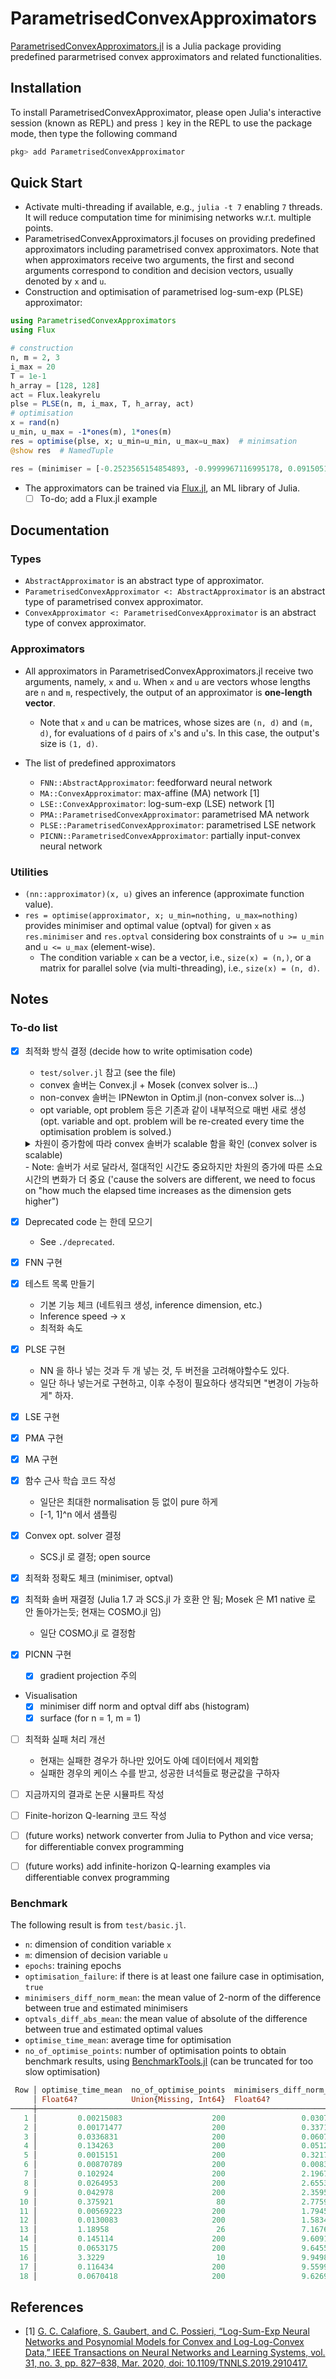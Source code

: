 # ParametrisedConvexApproximators

[ParametrisedConvexApproximators.jl](https://github.com/JinraeKim/ParametrisedConvexApproximators.jl) is a Julia package providing predefined pararmetrised convex approximators and related functionalities.

## Installation
To install ParametrisedConvexApproximator,
please open Julia's interactive session (known as REPL) and press `]` key
in the REPL to use the package mode, then type the following command

```julia
pkg> add ParametrisedConvexApproximator
```

## Quick Start
- Activate multi-threading if available, e.g., `julia -t 7` enabling `7` threads.
It will reduce computation time for minimising networks w.r.t. multiple points.
- ParametrisedConvexApproximators.jl focuses on providing predefined approximators including parametrised convex approximators.
Note that when approximators receive two arguments, the first and second arguments correspond to
condition and decision vectors, usually denoted by `x` and `u`.
- Construction and optimisation of parametrised log-sum-exp (PLSE) approximator:
```julia
using ParametrisedConvexApproximators
using Flux

# construction
n, m = 2, 3
i_max = 20
T = 1e-1
h_array = [128, 128]
act = Flux.leakyrelu
plse = PLSE(n, m, i_max, T, h_array, act)
# optimisation
x = rand(n)
u_min, u_max = -1*ones(m), 1*ones(m)
res = optimise(plse, x; u_min=u_min, u_max=u_max)  # minimsation
@show res  # NamedTuple
```

```julia
res = (minimiser = [-0.2523565154854893, -0.9999967116995178, 0.09150518836473269], optval = [0.2943142110436148])
```
- The approximators can be trained via [Flux.jl](https://github.com/FluxML/Flux.jl), an ML library of Julia.
    - [ ] To-do; add a Flux.jl example

## Documentation
### Types
- `AbstractApproximator` is an abstract type of approximator.
- `ParametrisedConvexApproximator <: AbstractApproximator` is an abstract type of parametrised convex approximator.
- `ConvexApproximator <: ParametrisedConvexApproximator` is an abstract type of convex approximator.

### Approximators
- All approximators in ParametrisedConvexApproximators.jl receive two arguments, namely, `x` and `u`.
When `x` and `u` are vectors whose lengths are `n` and `m`, respectively,
the output of an approximator is **one-length vector**.
    - Note that `x` and `u` can be matrices, whose sizes are `(n, d)` and `(m, d)`,
    for evaluations of `d` pairs of `x`'s and `u`'s.
    In this case, the output's size is `(1, d)`.

- The list of predefined approximators
    - `FNN::AbstractApproximator`: feedforward neural network
    - `MA::ConvexApproximator`: max-affine (MA) network [1]
    - `LSE::ConvexApproximator`: log-sum-exp (LSE) network [1]
    - `PMA::ParametrisedConvexApproximator`: parametrised MA network
    - `PLSE::ParametrisedConvexApproximator`: parametrised LSE network
    - `PICNN::ParametrisedConvexApproximator`: partially input-convex neural network

### Utilities
- `(nn::approximator)(x, u)` gives an inference (approximate function value).
- `res = optimise(approximator, x; u_min=nothing, u_max=nothing)` provides
minimiser and optimal value (optval) for given `x` as `res.minimiser` and `res.optval`
considering box constraints of `u >= u_min` and `u <= u_max` (element-wise).
    - The condition variable `x` can be a vector, i.e., `size(x) = (n,)`,
    or a matrix for parallel solve (via multi-threading), i.e., `size(x) = (n, d)`.


## Notes
### To-do list
- [x] 최적화 방식 결정 (decide how to write optimisation code)
    - `test/solver.jl` 참고 (see the file)
    - convex 솔버는 Convex.jl + Mosek (convex solver is...)
    - non-convex 솔버는 IPNewton in Optim.jl (non-convex solver is...)
    - opt variable, opt problem 등은 기존과 같이 내부적으로 매번 새로 생성 (opt. variable and opt. problem will be re-created every time the optimisation problem is solved.)
    <details>
    <summary>차원이 증가함에 따라 convex 솔버가 scalable 함을 확인 (convex solver is scalable)</summary>

    ```julia
    (n, m) = (N, N) = (1, 1)
    convex solver
      690.750 μs (4145 allocations: 253.30 KiB)
    non-convex solver (ipnewton)
      200.917 μs (3817 allocations: 245.88 KiB)
    (n, m) = (N, N) = (10, 10)
    convex solver
      1.202 ms (8788 allocations: 588.77 KiB)
    non-convex solver (ipnewton)
      956.000 μs (14722 allocations: 2.12 MiB)
    (n, m) = (N, N) = (100, 100)
    convex solver
      5.885 ms (54237 allocations: 3.92 MiB)
    non-convex solver (ipnewton)
      198.712 ms (983575 allocations: 856.71 MiB)
    ```

    </details>
    - Note: 솔버가 서로 달라서, 절대적인 시간도 중요하지만 차원의 증가에 따른 소요 시간의 변화가 더 중요
    ('cause the solvers are different, we need to focus on "how much the elapsed time increases as the dimension gets higher")
- [x] Deprecated code 는 한데 모으기
    - See `./deprecated`.
- [x] FNN 구현
- [x] 테스트 목록 만들기
    - 기본 기능 체크 (네트워크 생성, inference dimension, etc.)
    - Inference speed -> x
    - 최적화 속도
- [x] PLSE 구현
    - NN 을 하나 넣는 것과 두 개 넣는 것, 두 버전을 고려해야할수도 있다.
    - 일단 하나 넣는거로 구현하고, 이후 수정이 필요하다 생각되면 "변경이 가능하게" 하자.
- [x] LSE 구현
- [x] PMA 구현
- [x] MA 구현
- [x] 함수 근사 학습 코드 작성
    - 일단은 최대한 normalisation 등 없이 pure 하게
    - [-1, 1]^n 에서 샘플링
- [x] Convex opt. solver 결정
    - SCS.jl 로 결정; open source
- [x] 최적화 정확도 체크 (minimiser, optval)
- [x] 최적화 솔버 재결정 (Julia 1.7 과 SCS.jl 가 호환 안 됨; Mosek 은 M1 native 로 안 돌아가는듯; 현재는 COSMO.jl 임)
    - 일단 COSMO.jl 로 결정함
- [x] PICNN 구현
    - [x] gradient projection 주의
- Visualisation
    - [x] minimiser diff norm and optval diff abs (histogram)
    - [x] surface (for n = 1, m = 1)
- [ ] 최적화 실패 처리 개선
    - 현재는 실패한 경우가 하나만 있어도 아예 데이터에서 제외함
    - 실패한 경우의 케이스 수를 받고, 성공한 녀석들로 평균값을 구하자
- [ ] 지금까지의 결과로 논문 시뮬파트 작성
- [ ] Finite-horizon Q-learning 코드 작성
- [ ] (future works) network converter from Julia to Python and vice versa;
for differentiable convex programming
- [ ] (future works) add infinite-horizon Q-learning examples via differentiable convex programming


### Benchmark
The following result is from `test/basic.jl`.
- `n`: dimension of condition variable `x`
- `m`: dimension of decision variable `u`
- `epochs`: training epochs
- `optimisation_failure`: if there is at least one failure case in optimisation, `true`
- `minimisers_diff_norm_mean`: the mean value of 2-norm of the difference between true and estimated minimisers
- `optvals_diff_abs_mean`: the mean value of absolute of the difference between true and estimated optimal values
- `optimise_time_mean`: average time for optimisation
- `no_of_optimise_points`: number of optimisation points to obtain benchmark results, using [BenchmarkTools.jl](https://github.com/JuliaCI/BenchmarkTools.jl) (can be truncated for too slow optimisation)
```julia
 Row │ optimise_time_mean  no_of_optimise_points  minimisers_diff_norm_mean  optvals_diff_abs_mean  n      m      epochs  approximator  optimisation_failure
     │ Float64?            Union{Missing, Int64}  Float64?                   Float64?               Int64  Int64  Int64   String        Bool
─────┼───────────────────────────────────────────────────────────────────────────────────────────────────────────────────────────────────────────────────────
   1 │         0.00215083                    200                 0.0307585              0.00891506      1      1     100  FNN                          false
   2 │         0.00171477                    200                 0.337122               0.125028        1      1     100  MA                           false
   3 │         0.0336831                     200                 0.0607105              0.126509        1      1     100  LSE                          false
   4 │         0.134263                      200                 0.0512199              0.0904881       1      1     100  PICNN                        false
   5 │         0.0015151                     200                 0.321775               0.0125168       1      1     100  PMA                          false
   6 │         0.00870789                    200                 0.00837253             0.00732863      1      1     100  PLSE                         false
   7 │         0.102924                      200                 2.1967                 0.593645       10     10     100  FNN                          false
   8 │         0.0264953                     200                 2.65532                0.318628       10     10     100  MA                           false
   9 │         0.042978                      200                 2.35952                0.263024       10     10     100  LSE                          false
  10 │         0.375921                       80                 2.77599                0.178636       10     10     100  PICNN                        false
  11 │         0.00569223                    200                 1.7945                 0.173026       10     10     100  PMA                          false
  12 │         0.0130083                     200                 1.58341                0.264676       10     10     100  PLSE                         false
  13 │         1.18958                        26                 7.16768                1.66083       100    100     100  FNN                          false
  14 │         0.145114                      200                 9.60918                0.197156      100    100     100  MA                           false
  15 │         0.0653175                     200                 9.64556                0.167201      100    100     100  LSE                          false
  16 │         3.3229                         10                 9.94982                0.917935      100    100     100  PICNN                        false
  17 │         0.116434                      200                 9.55993                0.265828      100    100     100  PMA                          false
  18 │         0.0670418                     200                 9.62691                0.431962      100    100     100  PLSE                         false
```

## References
- [1] [G. C. Calafiore, S. Gaubert, and C. Possieri, “Log-Sum-Exp Neural Networks and Posynomial Models for Convex and Log-Log-Convex Data,” IEEE Transactions on Neural Networks and Learning Systems, vol. 31, no. 3, pp. 827–838, Mar. 2020, doi: 10.1109/TNNLS.2019.2910417.](https://ieeexplore.ieee.org/abstract/document/8715799?casa_token=ptHxee1NJ30AAAAA:etAIY0UkR0yg6YK7mgtEzCzHavM0d6Cos1VNzpn0cw5hbiEnFnAxNDm1rflWjDAOa-iO6xU5Lg)

